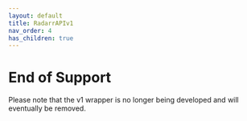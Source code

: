 ```yaml
---
layout: default
title: RadarrAPIv1
nav_order: 4
has_children: true
---
```


# End of Support

Please note that the v1 wrapper is no longer being developed and will eventually be removed.
